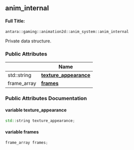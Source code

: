 

## anim_internal

#### Full Title:
```
antara::gaming::animation2d::anim_system::anim_internal
```




Private data structure. 












### Public Attributes

|                | Name           |
| -------------- | -------------- |
| std::string | **[texture_appearance](Classes/structantara_1_1gaming_1_1animation2d_1_1anim__system_1_1anim__internal.md#variable-texture_appearance)**  |
| frame_array | **[frames](Classes/structantara_1_1gaming_1_1animation2d_1_1anim__system_1_1anim__internal.md#variable-frames)**  |













### Public Attributes Documentation

#### variable texture_appearance

```cpp
std::string texture_appearance;
```




























#### variable frames

```cpp
frame_array frames;
```



































